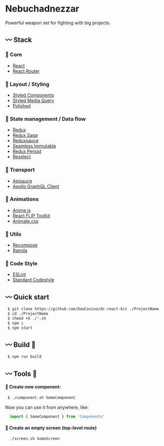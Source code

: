 
# Nebuchadnezzar

Powerful weapon set for fighting with big projects.

## :wavy_dash: Stack

### :crown: Core
- [React](https://reactjs.org/)
- [React Router](https://reacttraining.com/react-router/web/guides/philosophy)

### :nail_care: Layout / Styling
- [Styled Components](https://www.styled-components.com/)
- [Styled Media Query](https://github.com/morajabi/styled-media-query)
- [Polished](https://polished.js.org/docs/)

### :link: State management / Data flow
- [Redux](https://github.com/reduxjs/redux)
- [Redux Saga](https://redux-saga.js.org/)
- [Reduxsauce](https://github.com/infinitered/reduxsauce)
- [Seamless Immutable](https://github.com/rtfeldman/seamless-immutable)
- [Redux Persist](https://github.com/rt2zz/redux-persist)
- [Reselect](https://github.com/reduxjs/reselect)

### :truck: Transport
- [Apisauce](https://github.com/infinitered/apisauce)
- [Apollo GraphQL Client](https://www.apollographql.com/docs/react/)

### :tada: Animations
- [Anime.js](http://animejs.com/documentation/)
- [React FLIP Toolkit](https://github.com/aholachek/react-flip-toolkit)
- [Animate.css](https://daneden.github.io/animate.css/)

### :wrench: Utils
- [Recompose](https://github.com/acdlite/recompose)
- [Ramda](https://ramdajs.com/)

### :cop: Code Style
- [ESLint](https://eslint.org/)
- [Standard Codestyle](https://standardjs.com/)

## :wavy_dash: Quick start

```bash
 $ git clone https://github.com/DaoCasino/dc-react-kit ./ProjectName
 $ cd ./ProjectName
 $ chmod +X ./*.sh
 $ npm i
 $ npm start
```


## :wavy_dash: Build :fork_and_knife:

```bash
 $ npm run build
```

## :wavy_dash: Tools :hammer:

#### :small_blue_diamond: Create new component:
```bash
 $ ./component.sh SomeComponent
```
Now you can use it from anywhere, like:
```js
  import { SomeComponent } from 'Components'
```

#### :small_blue_diamond: Create an empty screen (top-level route)

```bash
  ./screen.sh SomeScreen
```


